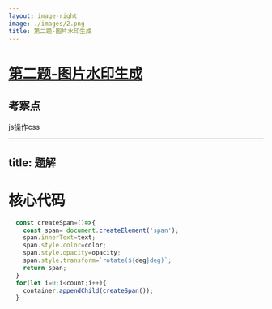 ```yaml
---
layout: image-right
image: ./images/2.png
title: 第二题-图片水印生成
---
```

# [第二题-图片水印生成](https://www.lanqiao.cn/problems/5134/learning)

## 考察点
 js操作css

---
title: 题解
---

# 核心代码

``` ts
  const createSpan=()=>{
    const span= document.createElement('span');
    span.innerText=text;
    span.style.color=color;
    span.style.opacity=opacity;
    span.style.transform=`rotate(${deg}deg)`;
    return span;
  }
  for(let i=0;i<count;i++){
    container.appendChild(createSpan());
  }

```